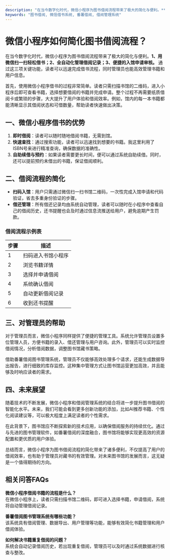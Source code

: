 ```yaml
---
description: "在当今数字化时代，微信小程序为图书借阅流程带来了极大的简化与便利。**1、用微信扫一扫轻松借书；2、全自动化管理借阅记录；3、便捷的入馆申请审核。** 通过这三项关键功能，读者可以迅速完成借书流程，同时管理员也能高效管理书籍和用户信息。"
keywords: "图书借阅, 微信借书系统, 番薯借阅, 借阅管理系统"
---
```

# 微信小程序如何简化图书借阅流程？

在当今数字化时代，微信小程序为图书借阅流程带来了极大的简化与便利。**1、用微信扫一扫轻松借书；2、全自动化管理借阅记录；3、便捷的入馆申请审核。** 通过这三项关键功能，读者可以迅速完成借书流程，同时管理员也能高效管理书籍和用户信息。

首先，使用微信小程序借书的过程非常简单。读者只需扫描书馆的二维码，进入小程序后即可查看书籍，选择想要借阅的书籍并完成申请。整个过程不再需要纸质借阅卡或繁琐的步骤，大大提升了用户体验和借阅效率。例如，馆内的每一本书籍都能清晰显示其借阅状态和可借数量，帮助读者快速做出决策。

## **一、微信小程序借书的优势**

1. **即时借阅**：读者可以随时随地借阅书籍，无需到馆。
2. **快速查找**：通过搜索功能，读者可以迅速找到想要的书籍。我这里利用了ISBN号来进行精准查询，确保数据的准确性。
3. **自助续借与预约**：如果读者需要更长时间，便可以通过系统自助续借。同时，还可以提前预约未借出的书籍，保证借阅顺利。

## **二、借阅流程的简化**

- **扫码入馆**：用户只需通过微信扫一扫书馆二维码，一次性完成入馆申请和代码验证，省去多重身份验证的步骤。
- **借还管理**：所有借还记录均由系统自动管理，读者可以随时在小程序中查看自己的借阅历史，还书提醒也会及时通过信息流推送给用户，避免逾期产生罚款。
  
### **借阅流程示例表**

| 步骤       | 描述                   |
|------------|------------------------|
| 1          | 扫码进入书馆小程序     |
| 2          | 浏览书籍详情           |
| 3          | 选择并申请借阅         |
| 4          | 系统确认借阅           |
| 5          | 自动更新借阅记录       |
| 6          | 收到还书提醒           |

## **三、对管理员的帮助**

对于管理员而言，微信小程序同样提供了便捷的管理工具。系统允许管理员设置多位管理人员，方便书籍的录入、借还管理与用户咨询。此外，管理员可以实时监控借阅情况，分析借阅数据，调整图书馆藏书策略。

借助番薯借阅图书管理系统，管理员不仅能够高效处理多个请求，还能生成数据导出报告，进行细致的库存监控。这种集中管理方式让图书馆运营更加高效，并且能够及时响应读者的需求。

## **四、未来展望**

随着技术的不断发展，微信小程序和借阅管理系统的结合将进一步提升图书借阅的智能化水平。未来，我们可能会看到更多创新功能的添加，比如AI推荐书籍、个性化阅读建议等，可以极大程度上满足读者的个性需求。

在此背景下，图书馆应不断探索新的技术应用，以确保借阅服务的持续优化。通过与先进的图书管理软件，如番薯借阅的深度融合，图书馆将能够实现更高效的资源配置和更优质的用户体验。

总结而言，微信小程序为图书借阅流程的简化带来了诸多便利，不仅提高了用户的借阅效率，也有助于管理员对藏书的有效管理。对未来图书馆的发展而言，这无疑是一个值得期待的方向。

## 相关问答FAQs

**微信小程序借阅书籍的流程是什么？**  
在微信小程序上，读者只需扫描书馆二维码，即可进入选择书籍，申请借阅，系统将自动管理借阅记录。

**番薯借阅图书管理系统有哪些功能？**  
该系统具有借阅管理、数据导出、用户管理等功能，能够有效简化书籍管理和用户借阅体验。

**如何解决书籍重复借阅的问题？**  
系统会自动记录借阅历史，若出现重复借阅，管理员可以及时通过系统数据进行核查与整改。
